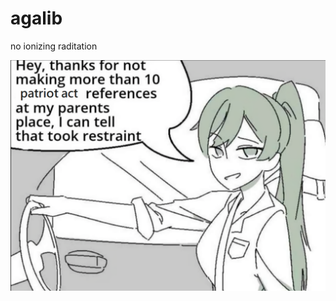 # agalib
no ionizing raditation

<p align="center">
    <img src="https://raw.githubusercontent.com/AntiGlowieAction/.github/main/res/agalib_pa.png" />
</p>